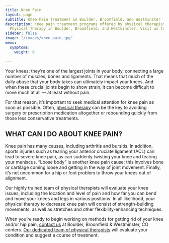 ```yaml
---
title: Knee Pain
layout: page
subtitle: Knee Pain Treatment in Boulder, Broomfield, and Westminster
description: Knee pain treatment programs offered by physical therapists at Bodywise
  Physical Therapy in Boulder, Broomfield, and Westminster. Visit us today!
sidebar: false
image: "/images/knee-pain.jpg"
menu:
  symptoms:
    weight: 6

---
```

Your knees: they’re one of the largest joints in your body, connecting a large number of muscles, bones and ligaments. That means that much of the daily abuse that your body takes can ultimately impact your knees. And when these crucial joints begin to show strain, it can become difficult to move much at all — at least without pain.

For that reason, it’s important to seek medical attention for knee pain as soon as possible. Often, [physical therapy](/) can be the key to avoiding surgery or prescription medication altogether or rebounding quickly from those less conservative treatments.

## WHAT CAN I DO ABOUT KNEE PAIN?

Knee pain has many causes, including arthritis and bursitis. In addition, sports injuries such as tearing your anterior cruciate ligament (ACL) can lead to severe knee pain, as can suddenly twisting your knee and tearing your meniscus. “Loose body” is another knee pain cause; this involves bone or cartilage coming loose and getting in the way of joint movement. Finally, it’s not uncommon for a hip or foot problem to throw your knees out of alignment.

Our highly trained team of physical therapists will evaluate your knee issues, including the location and level of pain and how far you can bend and move your knees and legs in various positions. In all likelihood, your physical therapy to decrease knee pain will consist of strength-building movements, as well as stretches and other flexibility-enhancing techniques.

When you’re ready to begin working on methods for getting rid of your knee and/or hip pain, [contact us](/contact-us/) at Boulder, Broomfield & Westminster, CO centers. [Our dedicated team of physical therapists](/our-staff/) will evaluate your condition and suggest a course of treatment.